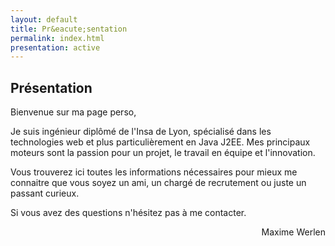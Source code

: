 ```yaml
---
layout: default
title: Pr&eacute;sentation
permalink: index.html
presentation: active
---
```

## Présentation

Bienvenue sur ma page perso,


Je suis ingénieur diplômé de l'Insa de Lyon, spécialisé dans les technologies web et plus particulièrement en Java J2EE. Mes principaux moteurs sont la passion pour un projet, le travail en équipe et l'innovation.


Vous trouverez ici toutes les informations nécessaires pour mieux me connaitre que vous soyez un ami, un chargé de recrutement ou juste un passant curieux.


Si vous avez des questions n'hésitez pas à me contacter.

<div style="float: right">Maxime Werlen</div>